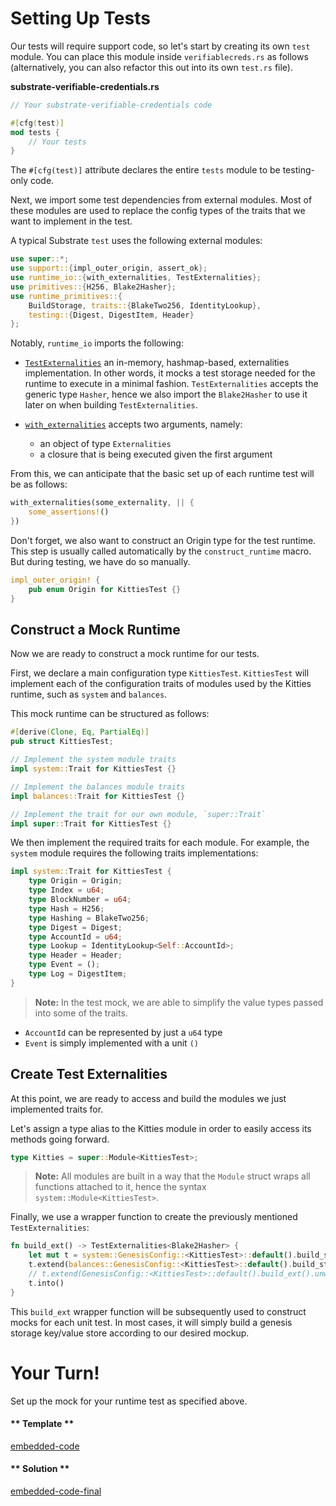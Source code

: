Setting Up Tests
===

Our tests will require support code, so let's start by creating its own `test` module.
You can place this module inside `verifiablecreds.rs` as follows (alternatively, you can also refactor this out into its own `test.rs` file).

**substrate-verifiable-credentials<span>.</span>rs**
```rust
// Your substrate-verifiable-credentials code 

#[cfg(test)]
mod tests {
	// Your tests
}
```
The `#[cfg(test)]` attribute declares the entire `tests` module to be testing-only code.

Next, we import some test dependencies from external modules. Most of these modules are used to replace the config types of the traits that we want to implement in the test. 

A typical Substrate `test` uses the following external modules:

```rust
use super::*;
use support::{impl_outer_origin, assert_ok};
use runtime_io::{with_externalities, TestExternalities};
use primitives::{H256, Blake2Hasher};
use runtime_primitives::{
	BuildStorage, traits::{BlakeTwo256, IdentityLookup},
	testing::{Digest, DigestItem, Header}
};
```

Notably, `runtime_io` imports the following:

- [`TestExternalities`](https://crates.parity.io/sr_io/struct.TestExternalities.html) an in-memory, hashmap-based, externalities implementation. In other words, it mocks a test storage needed for the runtime to execute in a minimal fashion. `TestExternalities` accepts the generic type `Hasher`, hence we also import the `Blake2Hasher` to use it later on when building `TestExternalities`.

- [`with_externalities`](https://crates.parity.io/sr_io/fn.with_externalities.html) accepts two arguments, namely:
  - an object of type `Externalities`
  - a closure that is being executed given the first argument

From this, we can anticipate that the basic set up of each runtime test will be as follows:

```rust
with_externalities(some_externality, || {
	some_assertions!()
})
```

Don't forget, we also want to construct an Origin type for the test runtime. This step is usually called automatically by the `construct_runtime` macro. But during testing, we have do so manually.

```rust
impl_outer_origin! {
	pub enum Origin for KittiesTest {}
}
```

## Construct a Mock Runtime

Now we are ready to construct a mock runtime for our tests. 

First, we declare a main configuration type `KittiesTest`. `KittiesTest` will implement each of the configuration traits of modules used by the Kitties runtime, such as `system` and `balances`.

This mock runtime can be structured as follows:

```rust
#[derive(Clone, Eq, PartialEq)]
pub struct KittiesTest;

// Implement the system module traits
impl system::Trait for KittiesTest {}

// Implement the balances module traits
impl balances::Trait for KittiesTest {}

// Implement the trait for our own module, `super::Trait`
impl super::Trait for KittiesTest {}
```

We then implement the required traits for each module. For example, the `system` module requires the following traits implementations:

```rust
impl system::Trait for KittiesTest {
	type Origin = Origin;
	type Index = u64;
	type BlockNumber = u64;
	type Hash = H256;
	type Hashing = BlakeTwo256;
	type Digest = Digest;
	type AccountId = u64;
	type Lookup = IdentityLookup<Self::AccountId>;
	type Header = Header;
	type Event = ();
	type Log = DigestItem;
}
```

> **Note:** In the test mock, we are able to simplify the value types passed into some of the traits. 
- `AccountId` can be represented by just a `u64` type
- `Event` is simply implemented with a unit `()`

## Create Test Externalities

At this point, we are ready to access and build the modules we just implemented traits for.

Let's assign a type alias to the Kitties module in order to easily access its methods going forward.

```rust
type Kitties = super::Module<KittiesTest>;
```

> **Note:** All modules are built in a way that the `Module` struct wraps all functions attached to it, hence the syntax `system::Module<KittiesTest>`.

Finally, we use a wrapper function to create the previously mentioned `TestExternalities`:

```rust
fn build_ext() -> TestExternalities<Blake2Hasher> {
	let mut t = system::GenesisConfig::<KittiesTest>::default().build_storage().unwrap().0;
	t.extend(balances::GenesisConfig::<KittiesTest>::default().build_storage().unwrap().0);
	// t.extend(GenesisConfig::<KittiesTest>::default().build_ext().unwrap().0);
	t.into()
}
```

This `build_ext` wrapper function will be subsequently used to construct mocks for each unit test. In most cases, it will simply build a genesis storage key/value store according to our desired mockup.

# Your Turn!

Set up the mock for your runtime test as specified above.

<!-- tabs:start -->

#### ** Template **

[embedded-code](./assets/5.1-template.rs ':include :type=code embed-template')

#### ** Solution **

[embedded-code-final](./assets/5.1-finished-code.rs ':include :type=code embed-final')

<!-- tabs:end -->

